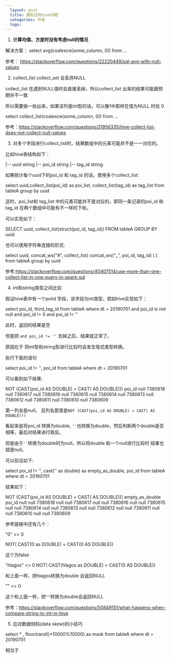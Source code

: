 ```yaml
---
  layout: post
  title: 遇到过的hive问题
  categories: 开发
  tags:
---
```



1. **计算均值、方差时没有考虑null的情况** 


解决方案：
select avg(coalesce(some_column, 0))
from ...

参考： https://stackoverflow.com/questions/22220449/sql-avg-with-null-values

2. collect_list collect_set 会丢弃NULL

collect_list 在遇到NULL值时会直接丢掉，所以collect_list 出来的结果可能跟预期并不一致

所以需要做一些出来，如果该列是int型的话，可以像1中那样在值为NULL 时给 0

select collect_list(coalesce(some_column, 0)) from ...


参考：https://stackoverflow.com/questions/31956335/hive-collect-list-does-not-collect-null-values


3. 对多个字段进行collect_list时，结果数组中的元素可能并不是一一对应的。

比如hive表结构如下：

  |-- uuid string
  |-- poi_id string
  |-- tag_id string

如果统计每个uuid下的poi_id 和 tag_id 的话，使用多个collect_list:

  select uuid,collect_list(poi_id) as poi_list, collect_list(tag_id) as tag_list from tableA  group by uuid

这时，poi_list和 tag_list 中的元素可能并不是对应的，即同一条记录的poi_id 和 tag_id 在两个数组中可能有不一样的下标。

可以实现如下：

  SELECT uuid, collect_list(struct(poi_id, tag_id)) FROM tableA GROUP BY uuid

也可以使用字符串连接的形式:

  select uuid, concat_ws("#", collect_list( concat_ws("_", poi_id, tag_id) ) ) from tableA group by uuid


参考:https://stackoverflow.com/questions/40407514/use-more-than-one-collect-list-in-one-query-in-spark-sql


4. int和string类型之间比较

假设hive表中有一个poiid 字段，该字段为int类型，假如hive实现如下：

  select poi_id,
  third_tag_id
  from tableA
  where dt = 20190701 
  and poi_id is not null
  and poi_id != 0
  and poi_id != ''

此时，返回的结果是空

但是把 `and poi_id != ''` 去掉之后，结果就正常了。

原因在于 将int型和string型进行比较时会发生隐式类型转换。

执行下面的语句

  select poi_id != '', poi_id  from  tableA where dt = 20190701 

可以看到如下结果:

NOT (CAST(poi_id AS DOUBLE) = CAST( AS DOUBLE)))	poi_id
null	7380618
null	7380617
null	7380616
null	7380615
null	7380614
null	7380613
null	7380612
null	7380611
null	7380610
null	7380609

第一列全是null， 且列名那里是`NOT (CAST(poi_id AS DOUBLE) = CAST( AS DOUBLE)))`

看起来是将poi_id 转换为double, `''`也转换为double，然后判断两个double是否相等，最后对结果进行取反。

但是由于`''`转换为double时为null，所以将double 和一个null进行比较时 结果也就是null。

可以验证如下:

   select poi_id != '', cast('' as double) as empty_as_double, poi_id  from  tableA where dt = 20190701 

结果如下：

NOT (CAST(poi_id AS DOUBLE) = CAST( AS DOUBLE)))	empty_as_double	poi_id
null	null	7380618
null	null	7380617
null	null	7380616
null	null	7380615
null	null	7380614
null	null	7380613
null	null	7380612
null	null	7380611
null	null	7380610
null	null	7380609


参考链接中还有几个：

  "0" <> 0

  NOT( CAST(0 as DOUBLE) = CAST(0 AS DOUBLE))

这个为false

  "hlagos" <> 0
  NOT( CAST(hlagos as DOUBLE) = CAST(0 AS DOUBLE))

和上面一样，把hlagos转换为double 会返回NULL

  "" <> 0 

这个和上面一样，把`""`转换为double会返回NULL


参考：https://stackoverflow.com/questions/50849151/what-happens-when-compare-string-to-int-in-hive

5. 应对数据倾斜(data skew)的小技巧


  select * , floor(rand()*10000%10000) as mask from tableA where dt = 20190701  

相当于






